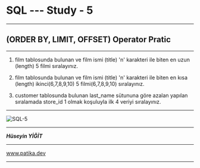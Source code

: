 # SQL --- Study - 5

---

## (ORDER BY, LIMIT, OFFSET) Operator Pratic

---

1. film tablosunda bulunan ve film ismi (title) 'n' karakteri ile biten en uzun (length) 5 filmi sıralayınız.

2. film tablosunda bulunan ve film ismi (title) 'n' karakteri ile biten en kısa (length) ikinci(6,7,8,9,10) 5 filmi(6,7,8,9,10) sıralayınız.

3. customer tablosunda bulunan last_name sütununa göre azalan yapılan sıralamada store_id 1 olmak koşuluyla ilk 4 veriyi sıralayınız.

---

![SQL-5](https://res.cloudinary.com/dyd911kmh/image/upload/v1646566163/about_sql_5dcf267e9c.jpg)

---

***Hüseyin YİĞİT***

---

www.patika.dev

---
